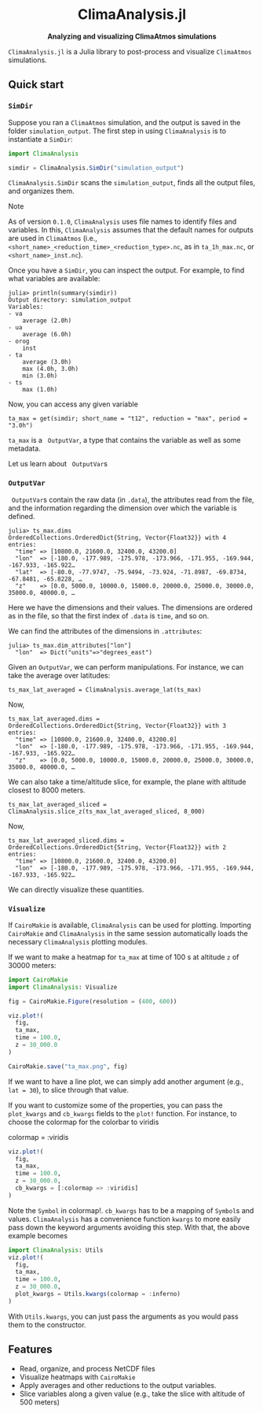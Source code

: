 <h1 align="center">
  ClimaAnalysis.jl
</h1>
<p align="center">
  <strong>Analyzing and visualizing ClimaAtmos simulations</strong>
</p>

`ClimaAnalysis.jl` is a Julia library to post-process and visualize `ClimaAtmos`
simulations.

## Quick start

### `SimDir`

Suppose you ran a `ClimaAtmos` simulation, and the output is saved in the folder
`simulation_output`. The first step in using `ClimaAnalysis` is to instantiate a
`SimDir`:
``` julia
import ClimaAnalysis

simdir = ClimaAnalysis.SimDir("simulation_output")
```
`ClimaAnalysis.SimDir` scans the `simulation_output`, finds all the output
files, and organizes them.

> [!NOTE]
> As of version `0.1.0`, `ClimaAnalysis` uses file names to identify files and
> variables. In this, `ClimaAnalysis` assumes that the default names for outputs
> are used in `ClimaAtmos` (i.e.,
> `<short_name>_<reduction_time>_<reduction_type>.nc`, as in `ta_1h_max.nc`, or
> `<short_name>_inst.nc`).

Once you have a `SimDir`, you can inspect the output. For example, to find what
variables are available:
``` julia-repl
julia> println(summary(simdir))
Output directory: simulation_output
Variables:
- va
    average (2.0h)
- ua
    average (6.0h)
- orog
    inst
- ta
    average (3.0h)
    max (4.0h, 3.0h)
    min (3.0h)
- ts
    max (1.0h)
```
Now, you can access any given variable
``` julia-repl
ta_max = get(simdir; short_name = "t12", reduction = "max", period = "3.0h")
```
`ta_max` is a ` OutputVar`, a type that contains the variable as
well as some metadata.

Let us learn about ` OutputVar`s

### `OutputVar`

` OutputVar`s contain the raw data (in `.data`), the attributes read from the
file, and the information regarding the dimension over which the variable is
defined.
``` julia-repl
julia> ts_max.dims
OrderedCollections.OrderedDict{String, Vector{Float32}} with 4 entries:
  "time" => [10800.0, 21600.0, 32400.0, 43200.0]
  "lon"  => [-180.0, -177.989, -175.978, -173.966, -171.955, -169.944, -167.933, -165.922…
  "lat"  => [-80.0, -77.9747, -75.9494, -73.924, -71.8987, -69.8734, -67.8481, -65.8228, …
  "z"    => [0.0, 5000.0, 10000.0, 15000.0, 20000.0, 25000.0, 30000.0, 35000.0, 40000.0, …
```
Here we have the dimensions and their values. The dimensions are ordered as in
the file, so that the first index of `.data` is `time`, and so on.

We can find the attributes of the dimensions in `.attributes`:
``` julia-repl
julia> ts_max.dim_attributes["lon"]
  "lon"  => Dict("units"=>"degrees_east")
```

Given an `OutputVar`, we can perform manipulations. For instance, we can take
the average over latitudes:
``` julia-repl
ts_max_lat_averaged = ClimaAnalysis.average_lat(ts_max)
```
Now,
``` julia-repl
ts_max_lat_averaged.dims =
OrderedCollections.OrderedDict{String, Vector{Float32}} with 3 entries:
  "time" => [10800.0, 21600.0, 32400.0, 43200.0]
  "lon"  => [-180.0, -177.989, -175.978, -173.966, -171.955, -169.944, -167.933, -165.922…
  "z"    => [0.0, 5000.0, 10000.0, 15000.0, 20000.0, 25000.0, 30000.0, 35000.0, 40000.0, …
```
We can also take a time/altitude slice, for example, the plane with altitude closest to 8000 meters.
``` julia-repl
ts_max_lat_averaged_sliced = ClimaAnalysis.slice_z(ts_max_lat_averaged_sliced, 8_000)
```
Now,
``` julia-repl
ts_max_lat_averaged_sliced.dims =
OrderedCollections.OrderedDict{String, Vector{Float32}} with 2 entries:
  "time" => [10800.0, 21600.0, 32400.0, 43200.0]
  "lon"  => [-180.0, -177.989, -175.978, -173.966, -171.955, -169.944, -167.933, -165.922…
  ```

We can directly visualize these quantities.

### `Visualize`

If `CairoMakie` is available, `ClimaAnalysis` can be used for plotting.
Importing `CairoMakie` and `ClimaAnalysis` in the same session automatically
loads the necessary `ClimaAnalysis` plotting modules.

If we want to make a heatmap for `ta_max` at time of 100 s at altitude `z` of 30000 meters:

``` julia
import CairoMakie
import ClimaAnalysis: Visualize

fig = CairoMakie.Figure(resolution = (400, 600))

viz.plot!(
  fig,
  ta_max,
  time = 100.0,
  z = 30_000.0
)

CairoMakie.save("ta_max.png", fig)
```

If we want to have a line plot, we can simply add another argument (e.g., `lat =
30`), to slice through that value.

If you want to customize some of the properties, you can pass the `plot_kwargs`
and `cb_kwargs` fields to the `plot!` function. For instance, to choose the
colormap for the colorbar to viridis

colormap = :viridis

``` julia
viz.plot!(
  fig,
  ta_max,
  time = 100.0,
  z = 30_000.0,
  cb_kwargs = [:colormap => :viridis]
)
```
Note the `Symbol` in colormap!. `cb_kwargs` has to be a mapping of `Symbol`s and values.  `ClimaAnalysis` has a convenience function `kwargs` to more easily pass down the
keyword arguments avoiding this step. With that, the above example becomes
``` julia
import ClimaAnalysis: Utils
viz.plot!(
  fig,
  ta_max,
  time = 100.0,
  z = 30_000.0,
  plot_kwargs = Utils.kwargs(colormap = :inferno)
)
```
With `Utils.kwargs`, you can just pass the arguments as you would pass them to the constructor.

## Features

- Read, organize, and process NetCDF files
- Visualize heatmaps with `CairoMakie`
- Apply averages and other reductions to the output variables.
- Slice variables along a given value (e.g., take the slice with altitude of 500 meters)
